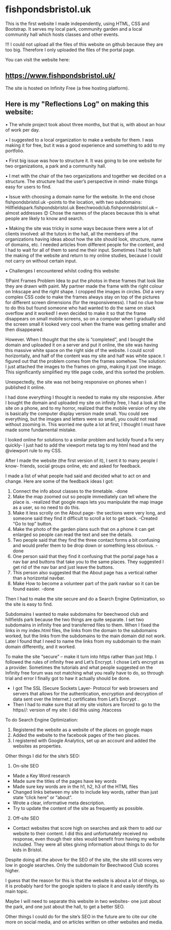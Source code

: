 # fishpondsbristol.uk
This is the first website I made independently, using HTML, CSS and Bootstrap. It serves my local park, community garden and a local community hall which hosts classes and other events.

!!! I could not upload all the files of this website on github because they are too big. 
Therefore I only uploaded the files of the portal page. 

You can visit the website here: 
## https://www.fishpondsbristol.uk/

The site is hosted on Infinity Free (a free hosting platform). 


## Here is my "Reflections Log" on making this website: 

•	The whole project took about three months, but that is, with about an hour of work per day. 

•	I suggested to a local organization to make a website for them. I was making it for free, but it was a good experience and something to add to my portfolio. 

•	First big issue was how to structure it. It was going to be one website for two organizations, a park and a community hall. 

•	I met with the chair of the two organizations and together we decided on a structure. The structure had the user’s perspective in mind- make things easy for users to find. 


•	Issue with choosing a domain name for the website. In the end chose fishpondsbristol.uk -points to the location, with two subdomains:
Hillfieldspark.fishpondsbristol.uk
Beechwoodclub.fishponndsbristol.uk – almost addresses 😊 
Chose the names of the places because this is what people are likely to know and search.

•	Making the site was tricky in some ways because there were a lot of clients involved: all the tutors in the hall, all the members of the organizations having ideas about how the site should look, structure, name of domains, etc. I needed articles from different people for the content, and I had to wait for all of them to send me their input. Sometimes I had to halt the making of the website and return to my online studies, because I could not carry on without certain input. 

•	Challenges I encountered whilst coding this website: 

1)Paint Frames Problem
Idea to put the photos in these frames that look like they are drawn with paint.
My partner made the frame with the right colour on Inkscape and the right shape. 
I cropped the images in circles. 
Did a very complex CSS code to make the frames always stay on top of the pictures for different screen dimensions (for the responsiveness). I had no clue how to do this but found someone who had wanted to do the same on stack overflow and it worked! I even decided to make it so that the frame disappears on small mobile screens, so on a computer when I gradually slid the screen small it looked very cool when the frame was getting smaller and then disappeared. 


However. When I thought that the site is “completed”, and I bought the domain and uploaded it on a server and put it online, the site was having this massive white space on the right side of the website. I could scroll horizontally, and half of the content was my site and half was white space. I figured out that the problem comes from the frames somehow.
The solution:  I just attached the images to the frames on gimp, making it just one image. This significantly simplified my title page code, and this sorted the problem. 

Unexpectedly, the site was not being responsive on phones when I published it online.

I had done everything I thought is needed to make my site responsive. After I bought the domain and uploaded my site on infinity free, I had a look at the site on a phone, and to my horror, realized that the mobile version of my site is basically the computer display version made small. You could see everything, but the images and letters were so small, you could not read without zooming in. 
This worried me quite a lot at first, I thought I must have made some fundamental mistake. 

I looked online for solutions to a similar problem and luckily found a fix very quickly- I just had to add the viewport meta tag to my html head and the @viewport rule to my CSS. 

After I made the website (the first version of it), I sent it to many people I know- friends, social groups online, etc and asked for feedback. 

I made a list of what people had said and decided what to act on and change. 
Here are some of the feedback ideas I got: 

1)	Connect the info about classes to the timetable.
-done
2)	Make the map zoomed out so people immediately can tell where the place is. 
-realized that google maps lets you manipulate the map image as a user, so no need to do this.
3)	Make it less scrolly on the About page- the sections were very long, and someone said they find it difficult to scroll a lot to get back. 
-Created “Go to top” button.
4)	Make the photo of the garden plans such that on a phone it can get enlarged so people can read the text and see the details. 
5)	Two people said that they find the three contact forms a bit confusing and would prefer them to be drop down or something less obvious. 
-done
6)	One person said that they find it confusing that the portal page has a nav bar and buttons that take you to the same places. They suggested I get rid of the nav bar and just leave the buttons. 
7)	This person also suggested that the About page has a vertical rather than a horizontal navbar.
8)	Make How to become a volunteer part of the park navbar so it can be found easier. 
-done


Then I had to make the site secure and do a Search Engine Optimization, so the site is easy to find. 

Subdomains
I wanted to make subdomains for beechwood club and hillfields park because the two things are quite separate. I set two subdomains in infinity free and transferred files to them. When I fixed the links in my index.html files, the links from the domain to the subdomains worked, but the links from the subdomains to the main domain did not work. 
Later I found that I need to name the links from my subdomain to the main domain differently, and it worked. 

To make the site “secure” – make it turn into https rather than just http. 
I followed the rules of infinity free and Let’s Encrypt. I chose Let’s encrypt as a provider. Sometimes the tutorials and what people suggested on the Infinity free forum was not matching what you really have to do, so through trial and error I finally got to haw it actually should be done. 
-	I got The SSL (Secure Sockets Layer- Protocol for web browsers and servers that allows for the authentication, encryption and decryption of data sent over the Internet.) certificates from Let’s Encrypt .
-	Then I had to make sure that all my site visitors are forced to go to the https//: version of my site: I did this using .htaccess

To do Search Engine Optimization:

1) Registered the website as a website of the places on google maps
2) Added the website to the facebook pages of the two places. 
3)  I registered with Google Analytics, set up an account and added the websites as properties. 


Other things I did for the site’s SEO: 
1)	On-site SEO

-	Made a Key Word research
-	Made sure the titles of the pages have key words
-	Made sure key words are in the h1, h2, h3 of the HTML files
-	Changed links between my site to include key words, rather than just state “click here” or “about”. 
-	Wrote a clear, informative meta description. 
-	Try to update the content of the site as frequently as possible.

2)	Off-site SEO
-	Contact websites that score high on searches and ask them to add our website to their content. I did this and unfortunately received no response, even though their sites would benefit from having my website included. They were all sites giving information about things to do for kids in Bristol.

Despite doing all the above for the SEO of the site, the site still scores very low in google searches. Only the subdomain for Beechwood Club scores higher. 

I guess that the reason for this is that the website is about a lot of things, so it is probably hard for the google spiders to place it and easily identify its main topic. 

Maybe I will need to separate this website in two websites- one just about the park, and one just about the hall, to get a better SEO. 

Other things I could do for the site’s SEO in the future are to cite our cite more on social media, and on articles written on other websites and media. 


